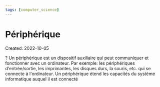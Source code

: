 ```yaml
---
tags: [computer_science] 
---
```

# Périphérique
Created: 2022-10-05

?
Un périphérique est un dispositif auxiliaire qui peut communiquer et fonctionner avec un ordinateur. Par exemple: les périphériques d'entrée/sortie, les imprimantes, les disques durs, la souris, etc. qui se connecte à l'ordinateur.
Un périphérique étend les capacités du système informatique auquel il est connecté
<!--SR:!2023-02-03,56,190-->